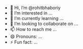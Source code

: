 - 👋 Hi, I’m @rohitbhaboriy
- 👀 I’m interested in ...
- 🌱 I’m currently learning ...
- 💞️ I’m looking to collaborate on ...
- 📫 How to reach me ...
- 😄 Pronouns: ...
- ⚡ Fun fact: ...

<!---
rohitbhaboriy/rohitbhaboriy is a ✨ special ✨ repository because its `README.md` (this file) appears on your GitHub profile.
You can click the Preview link to take a look at your changes.
--->
